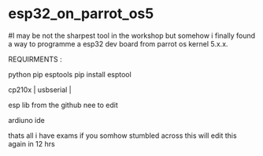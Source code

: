 # esp32_on_parrot_os5

#I may be not the sharpest tool in the workshop but somehow i finally found a way to programme a esp32 dev board from parrot os kernel 5.x.x.

REQUIRMENTS :

python 
pip
esptools
pip install esptool

cp210x       |
usbserial    |

esp lib from the github nee to edit

ardiuno ide

thats all
i have exams if you somhow stumbled across this will edit this again in 12 hrs
